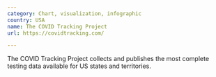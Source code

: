 ```yaml
---
category: Chart, visualization, infographic
country: USA
name: The COVID Tracking Project
url: https://covidtracking.com/

---
```


The COVID Tracking Project collects and publishes the most complete testing data available for US states and territories.